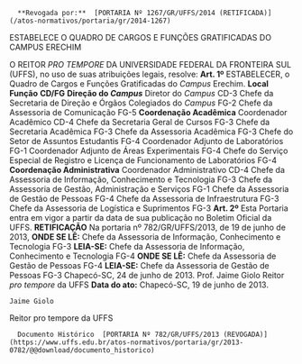       **Revogada por:**  [PORTARIA Nº 1267/GR/UFFS/2014 (RETIFICADA)](/atos-normativos/portaria/gr/2014-1267) 

   ESTABELECE O QUADRO DE CARGOS E FUNÇÕES GRATIFICADAS DO CAMPUS ERECHIM  

 O REITOR *PRO TEMPORE*  DA UNIVERSIDADE FEDERAL DA FRONTEIRA SUL (UFFS), no uso de suas atribuições legais, resolve:   **Art. 1º**  ESTABELECER, o Quadro de Cargos e Funções Gratificadas do *Campus*  Erechim.     **Local**   **Função**   **CD/FG**     **Direção do *Campus***    Diretor do *Campus*   CD-3     Chefe da Secretaria de Direção e Órgãos Colegiados do *Campus*   FG-2     Chefe da Assessoria de Comunicação   FG-5     **Coordenação Acadêmica**   Coordenador Acadêmico   CD-4     Chefe da Secretaria Geral de Cursos   FG-3     Chefe da Secretaria Acadêmica   FG-3     Chefe da Assessoria Acadêmica   FG-3     Chefe do Setor de Assuntos Estudantis   FG-4     Coordenador Adjunto de Laboratórios   FG-1     Coordenador Adjunto de Áreas Experimentais   FG-4     Chefe do Serviço Especial de Registro e Licença de Funcionamento de Laboratórios   FG-4     **Coordenação Administrativa**   Coordenador Administrativo   CD-4     Chefe da Assessoria de Informação, Conhecimento e Tecnologia   FG-3     Chefe da Assessoria de Gestão, Administração e Serviços   FG-1     Chefe da Assessoria de Gestão de Pessoas   FG-4     Chefe da Assessoria de Infraestrutura   FG-3     Chefe da Assessoria de Logística e Suprimentos   FG-3       **Art. 2º**  Esta Portaria entra em vigor a partir da data de sua publicação no Boletim Oficial da UFFS.   **RETIFICAÇÃO**   Na portaria nº 782/GR/UFFS/2013, de 19 de junho de 2013,   **ONDE SE LÊ:**      Chefe da Assessoria de Informação, Conhecimento e Tecnologia   FG-3       **LEIA-SE:**      Chefe da Assessoria de Informação, Conhecimento e Tecnologia   FG-4       **ONDE SE LÊ:**      Chefe da Assessoria de Gestão de Pessoas   FG-4       **LEIA-SE:**      Chefe da Assessoria de Gestão de Pessoas   FG-3         Chapecó-SC, 24 de junho de 2013.   Prof. Jaime Giolo Reitor *pro tempore*  da UFFS      **Data do ato:** Chapecó-SC, 19 de junho de 2013.   
 

    Jaime Giolo   
 Reitor pro tempore da UFFS 

      Documento Histórico  [PORTARIA Nº 782/GR/UFFS/2013 (REVOGADA)](https://www.uffs.edu.br/atos-normativos/portaria/gr/2013-0782/@@download/documento_historico)     
      